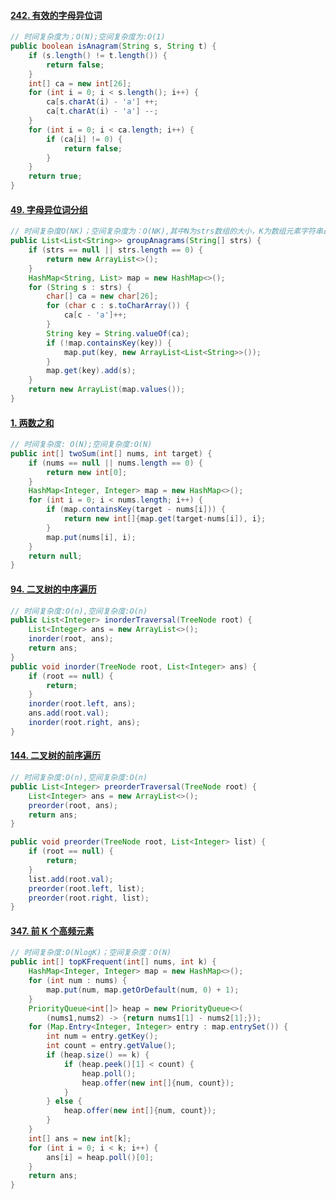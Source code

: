 #### [242. 有效的字母异位词](https://leetcode-cn.com/problems/valid-anagram/)

```java
// 时间复杂度为；O(N);空间复杂度为:O(1)
public boolean isAnagram(String s, String t) {
    if (s.length() != t.length()) {
        return false;
    }
    int[] ca = new int[26];
    for (int i = 0; i < s.length(); i++) {
        ca[s.charAt(i) - 'a'] ++;
        ca[t.charAt(i) - 'a'] --;
    }
    for (int i = 0; i < ca.length; i++) {
        if (ca[i] != 0) {
            return false;
        }
    }
    return true;
}
```

#### [49. 字母异位词分组](https://leetcode-cn.com/problems/group-anagrams/)

```java
// 时间复杂度O(NK)；空间复杂度为：O(NK),其中N为strs数组的大小，K为数组元素字符串最长的长度
public List<List<String>> groupAnagrams(String[] strs) {
    if (strs == null || strs.length == 0) {
        return new ArrayList<>();
    }
    HashMap<String, List> map = new HashMap<>();
    for (String s : strs) {
        char[] ca = new char[26];
        for (char c : s.toCharArray()) {
            ca[c - 'a']++;
        }
        String key = String.valueOf(ca);
        if (!map.containsKey(key)) {
            map.put(key, new ArrayList<List<String>>());
        }
        map.get(key).add(s);
    }
    return new ArrayList(map.values());
}
```

#### [1. 两数之和](https://leetcode-cn.com/problems/two-sum/)

```java
// 时间复杂度: O(N);空间复杂度:O(N)
public int[] twoSum(int[] nums, int target) {
    if (nums == null || nums.length == 0) {
        return new int[0];
    }
    HashMap<Integer, Integer> map = new HashMap<>();
    for (int i = 0; i < nums.length; i++) {
        if (map.containsKey(target - nums[i])) {
            return new int[]{map.get(target-nums[i]), i};
        }
        map.put(nums[i], i);
    }
    return null;
}
```

#### [94. 二叉树的中序遍历](https://leetcode-cn.com/problems/binary-tree-inorder-traversal/)

```java
// 时间复杂度:O(n),空间复杂度:O(n)
public List<Integer> inorderTraversal(TreeNode root) {
    List<Integer> ans = new ArrayList<>();
    inorder(root, ans);
    return ans;
}
public void inorder(TreeNode root, List<Integer> ans) {
    if (root == null) {
        return;
    }
    inorder(root.left, ans);
    ans.add(root.val);
    inorder(root.right, ans);
}
```

#### [144. 二叉树的前序遍历](https://leetcode-cn.com/problems/binary-tree-preorder-traversal/)

```java
// 时间复杂度:O(n),空间复杂度:O(n)
public List<Integer> preorderTraversal(TreeNode root) {
    List<Integer> ans = new ArrayList<>();
    preorder(root, ans);
    return ans;
}

public void preorder(TreeNode root, List<Integer> list) {
    if (root == null) {
        return;
    }
    list.add(root.val);
    preorder(root.left, list);
    preorder(root.right, list);
}
```

#### [347. 前 K 个高频元素](https://leetcode-cn.com/problems/top-k-frequent-elements/)

```java
// 时间复杂度:O(NlogK)；空间复杂度：O(N)
public int[] topKFrequent(int[] nums, int k) {
    HashMap<Integer, Integer> map = new HashMap<>();
    for (int num : nums) {
        map.put(num, map.getOrDefault(num, 0) + 1);
    }
    PriorityQueue<int[]> heap = new PriorityQueue<>(
        (nums1,nums2) -> {return nums1[1] - nums2[1];});
    for (Map.Entry<Integer, Integer> entry : map.entrySet()) {
        int num = entry.getKey();
        int count = entry.getValue();
        if (heap.size() == k) {
            if (heap.peek()[1] < count) {
                heap.poll();
                heap.offer(new int[]{num, count});
            }
        } else {
            heap.offer(new int[]{num, count});
        }
    }
    int[] ans = new int[k];
    for (int i = 0; i < k; i++) {
        ans[i] = heap.poll()[0];
    }
    return ans;
}
```

